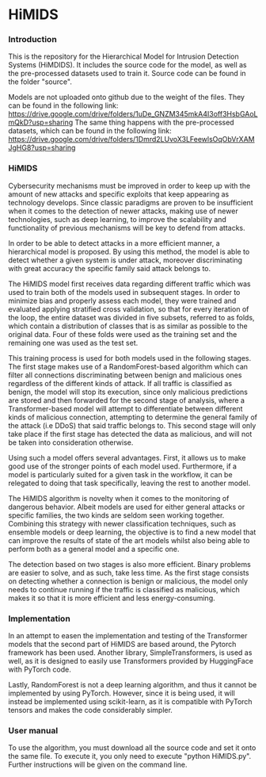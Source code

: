 # HiMIDS
### Introduction
This is the repository for the Hierarchical Model for Intrusion Detection Systems (HiMDIDS). It includes the source code for the model, as well as the pre-processed datasets used to train it.
Source code can be found in the folder "source".

Models are not uploaded onto github due to the weight of the files. They can be found in the following link: https://drive.google.com/drive/folders/1uDe_GNZM345mkA4I3off3HsbGAoLmQkD?usp=sharing
The same thing happens with the pre-processed datasets, which can be found in the following link: https://drive.google.com/drive/folders/1Dmrd2LUvoX3LFeewlsOqObVrXAMJgHG8?usp=sharing

### HiMIDS
Cybersecurity mechanisms must be improved in order to keep up with the amount of new attacks and specific exploits that keep appearing as technology develops. Since classic paradigms are proven to be insufficient when it comes to the detection of newer attacks, making use of newer technologies, such as deep learning, to improve the scalability and functionality of previous mechanisms will be key to defend from attacks.

In order to be able to detect attacks in a more efficient manner, a hierarchical model is proposed. By using this method, the model is able to detect whether a given system is under attack, moreover discriminating with great accuracy the specific family said attack belongs to.

The HiMIDS model first receives data regarding different traffic which was used to train both of the models used in subsequent stages. In order to minimize bias and properly assess each model, they were trained and evaluated applying stratified cross validation, so that for every iteration of the loop, the entire dataset was divided in five subsets, referred to as folds, which contain a distribution of classes that is as similar as possible to the original data. Four of these folds were used as the training set and the remaining one was used as the test set.

This training process is used for both models used in the following stages. The first stage makes use of a RandomForest-based algorithm which can filter all connections discriminating between benign and malicious ones regardless of the different kinds of attack. If all traffic is classified as benign, the model will stop its execution, since only malicious predictions are stored and then forwarded for the second stage of analysis, where a Transformer-based model will attempt to differentiate between different kinds of malicious connection, attempting to determine the general family of the attack (i.e DDoS) that said traffic belongs to. This second stage will only take place if the first stage has detected the data as malicious, and will not be taken into consideration otherwise.

Using such a model offers several advantages. First, it allows us to make good use of the stronger points of each model used. Furthermore, if a model is particularly suited for a given task in the workflow, it can be relegated to doing that task specifically, leaving the rest to another model. 

The HiMIDS algorithm is novelty when it comes to the monitoring of dangerous behavior. Albeit models are used for either general attacks or specific families, the two kinds are seldom seen working together. Combining this strategy with newer classification techniques, such as ensemble models or deep learning, the objective is to find a new model that can improve the results of state of the art models whilst also being able to perform both as a general model and a specific one.

The detection based on two stages is also more efficient. Binary problems are easier to solve, and as such, take less time. As the first stage consists on detecting whether a connection is benign or malicious, the model only needs to continue running if the traffic is classified as malicious, which makes it so that it is more efficient and less energy-consuming.

### Implementation
In an attempt to easen the implementation and testing of the Transformer models that the second part of HiMIDS are based around, the Pytorch framework has been used. Another library, SimpleTransformers, is used as well, as it is designed to easily use Transformers provided by HuggingFace with PyTorch code.

Lastly, RandomForest is not a deep learning algorithm, and thus it cannot be implemented by using PyTorch. However, since it is being used, it will instead be implemented using scikit-learn, as it is compatible with PyTorch tensors and makes the code considerably simpler. 

### User manual
To use the algorithm, you must download all the source code and set it onto the same file. To execute it, you only need to execute "python HiMIDS.py". Further instructions will be given on the command line.
